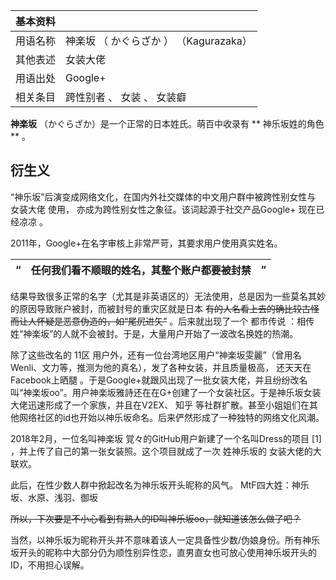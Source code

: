 |  **基本资料**  ||
|---|---|
|用语名称  |  神楽坂  （  かぐらざか  ）  （Kagurazaka）   |
|其他表述  |  女装大佬   |
|用语出处  |  Google+   |
|相关条目  |  跨性别者  、  女装  、  女装癖   |
  
**神楽坂** （かぐらざか）是一个正常的日本姓氏。萌百中收录有 ** 神乐坂姓的角色  ** 。

##  衍生义

“神乐坂”后演变成网络文化，在国内外社交媒体的中文用户群中被跨性别女性与  女装大佬  使用， 亦成为跨性别女性之象征。该词起源于社交产品Google+
现在已经凉凉  。

2011年，Google+在名字审核上非常严苛，其要求用户使用真实姓名。

|  “  |  任何我们看不顺眼的姓名，其整个账户都要被封禁  |  ”   
---|---|---  
  
结果导致很多正常的名字（尤其是非英语区的）无法使用，总是因为一些莫名其妙的原因导致账户被封，而被封号的重灾区就是日本
~~有的人名看上去的确比较古怪而让人怀疑是恶意伪造的，如“尾尻进矢”~~ 。后来就出现了一个  都市传说
：相传姓“神楽坂”的人就不会被封。于是，大量用户开始了一波改名换姓的热潮。

除了这些改名的  11区  用户外，还有一位台湾地区用户“神楽坂雯麗”（曾用名Wenli、文力等，推测为他的真名），发了各种女装，并且质量极高，
还天天在Facebook上晒腿
。于是Google+就跟风出现了一批女装大佬，并且纷纷改名叫“神楽坂oo”。用户神楽坂雅詩还在在G+创建了一个女装社区。于是神乐坂女装大佬迅速形成了一个家族，并且在V2EX、
知乎  等社群扩散。甚至小姐姐们在其他网络社区的id也开始以神乐坂命名。后来俨然形成了一种独特的网络文化风潮。

2018年2月，一位名叫神楽坂 覚々的GitHub用户新建了一个名叫Dress的项目  [1]  ，并上传了自己的第一张女装照。这个项目就成了一次
姓神乐坂的  女装大佬的大联欢。

此后，在性少数人群中掀起改名为神乐坂开头昵称的风气。  MtF四大姓：神乐坂、水原、浅羽、御坂

~~所以，下次要是不小心看到有熟人的ID叫神乐坂oo，就知道该怎么做了吧？~~

当然，以神乐坂为昵称开头并不意味着该人一定具备性少数/伪娘身份。所有神乐坂开头的昵称中大部分仍为顺性别异性恋，直男直女也可放心使用神乐坂开头的ID，不用担心误解。
